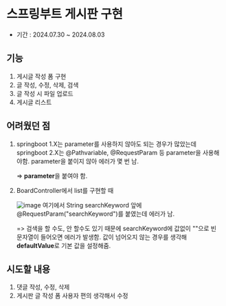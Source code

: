 # 스프링부트 게시판 구현

* 기간 : 2024.07.30 ~ 2024.08.03

## **기능**
1. 게시글 작성 폼 구현
2. 글 작성, 수정, 삭제, 검색
3. 글 작성 시 파일 업로드
4. 게시글 리스트


## **어려웠던 점**
1. springboot 1.X는 parameter를 사용하지 않아도 되는 경우가 많았는데
   springboot 2.X는 @Pathvariable, @RequestParam 등 parameter을 사용해야함.
   parameter을 붙이지 않아 에러가 몇 번 남.

   => **parameter**을 붙여야 함.
3. BoardController에서 list를 구현할 때
   
   ![image](https://github.com/user-attachments/assets/f18cd705-f0c7-414e-b865-497f09cfa94b)
   여기에서 String searchKeyword 앞에 @RequestParam("searchKeyword")를 붙였는데 에러가 남.
   
   => 검색을 할 수도, 안 할수도 있기 때문에 searchKeyword에 값없이 ""으로 빈 문자열이 들어오면 에러가 발생함.
      값이 넘어오지 않는 경우를 생각해 **defaultValue**로 기본 값을 설정해줌.
   

## **시도할 내용**
1. 댓글 작성, 수정, 삭제
2. 게시판 글 작성 폼 사용자 편의 생각해서 수정
   

